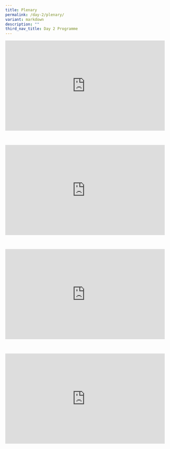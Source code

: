 ```yaml
---
title: Plenary
permalink: /day-2/plenary/
variant: markdown
description: ""
third_nav_title: Day 2 Programme
---
```

<p></p><div class="video-container">
<iframe width="853" height="315" src="https://www.youtube.com/embed/I2-m-QIOXVw?si=PEx90ZHOZCXG_diO" frameborder="0" allow="accelerometer; autoplay; encrypted-media; gyroscope; picture-in-picture" allowfullscreen=""></iframe></div><p></p><br>


<p></p><div class="video-container">
<iframe width="853" height="315" src="https://www.youtube.com/embed/1nIIBI2TWEo?si=V2-i0fxYD4JQuiuM" frameborder="0" allow="accelerometer; autoplay; encrypted-media; gyroscope; picture-in-picture" allowfullscreen=""></iframe></div><p></p><br>


<p></p><div class="video-container">
<iframe width="853" height="315" src="https://www.youtube.com/embed/EWmRD-S-vXY?si=lU1SVuIMFAf_B1iy" frameborder="0" allow="accelerometer; autoplay; encrypted-media; gyroscope; picture-in-picture" allowfullscreen=""></iframe></div><p></p><br>

<p></p><div class="video-container">
<iframe width="853" height="315" src="https://www.youtube.com/embed/BbbbFWviCVw?si=Cgv70m3w8b40vFQt" frameborder="0" allow="accelerometer; autoplay; encrypted-media; gyroscope; picture-in-picture" allowfullscreen=""></iframe></div><p></p>



<style type="text/css"> 
	    .video-container {
      position: relative;
      padding-bottom: 56.25%; /* 16:9 */
      height: 0;
    }
    .video-container iframe {
      position: absolute;
      top: 0;
      left: 0;
      width: 100%;
      height: 100%;
    }
	</style>